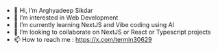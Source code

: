 - 👋 Hi, I’m Arghyadeep Sikdar
- 👀 I’m interested in Web Development
- 🌱 I’m currently learning NextJS and Vibe coding using AI
- 💞️ I’m looking to collaborate on NextJS or React or Typescript projects
- 📫 How to reach me :
  https://x.com/termin30629

<!---
ArSid369/ArSid369 is a ✨ special ✨ repository because its `README.md` (this file) appears on your GitHub profile.
You can click the Preview link to take a look at your changes.
--->
